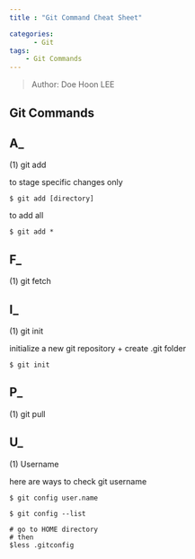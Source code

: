 ```yaml
---
title : "Git Command Cheat Sheet"

categories:
      - Git
tags:
    - Git Commands
---
```


> Author: Doe Hoon LEE

## Git Commands

## **A_**

 (1) git add

to stage specific changes only
```
$ git add [directory]
```

to add all
```
$ git add *
```

## **F_**

 (1) git fetch


## **I_**

 (1) git init

initialize a new git repository + create .git folder

```
$ git init
```


## **P_**

 (1) git pull


## **U_**

 (1) Username

here are ways to check git username

```
$ git config user.name
```

```
$ git config --list
```

```
# go to HOME directory
# then
$less .gitconfig
```
